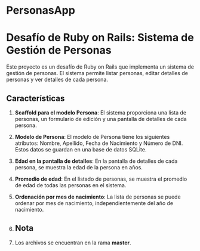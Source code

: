 # PersonasApp
# Desafío de Ruby on Rails: Sistema de Gestión de Personas

Este proyecto es un desafío de Ruby on Rails que implementa un sistema de gestión de personas. El sistema permite listar personas, editar detalles de personas y ver detalles de cada persona.

## Características

1. **Scaffold para el modelo Persona**: El sistema proporciona una lista de personas, un formulario de edición y una pantalla de detalles de cada persona.

2. **Modelo de Persona**: El modelo de Persona tiene los siguientes atributos: Nombre, Apellido, Fecha de Nacimiento y Número de DNI. Estos datos se guardan en una base de datos SQLite.

3. **Edad en la pantalla de detalles**: En la pantalla de detalles de cada persona, se muestra la edad de la persona en años.

4. **Promedio de edad**: En el listado de personas, se muestra el promedio de edad de todas las personas en el sistema.

5. **Ordenación por mes de nacimiento**: La lista de personas se puede ordenar por mes de nacimiento, independientemente del año de nacimiento.

6. ## Nota
7. Los archivos se encuentran en la rama **master**.
